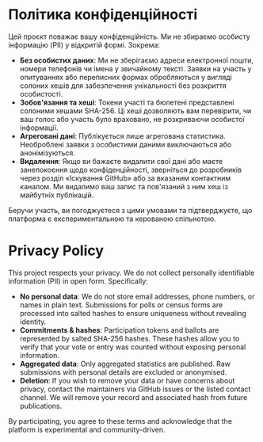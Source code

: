 # Політика конфіденційності

Цей проєкт поважає вашу конфіденційність. Ми не збираємо особисту інформацію (PII) у відкритій формі. Зокрема:

- **Без особистих даних**: Ми не зберігаємо адреси електронної пошти, номери телефонів чи імена у звичайному тексті. Заявки на участь у опитуваннях або переписних формах обробляються у вигляді солоних хешів для забезпечення унікальності без розкриття особистості.
- **Зобов'язання та хеші**: Токени участі та бюлетені представлені солоними хешами SHA-256. Ці хеші дозволяють вам перевірити, чи ваш голос або участь було враховано, не розкриваючи особистої інформації.
- **Агреговані дані**: Публікується лише агрегована статистика. Необроблені заявки з особистими даними виключаються або анонімізуються.
- **Видалення**: Якщо ви бажаєте видалити свої дані або маєте занепокоєння щодо конфіденційності, зверніться до розробників через розділ «Іскування GitHub» або за вказаним контактним каналом. Ми видалимо ваш запис та пов'язаний з ним хеш із майбутніх публікацій.

Беручи участь, ви погоджуєтеся з цими умовами та підтверджуєте, що платформа є експериментальною та керованою спільнотою.

# Privacy Policy

This project respects your privacy. We do not collect personally identifiable information (PII) in open form. Specifically:

- **No personal data**: We do not store email addresses, phone numbers, or names in plain text. Submissions for polls or census forms are processed into salted hashes to ensure uniqueness without revealing identity.
- **Commitments & hashes**: Participation tokens and ballots are represented by salted SHA-256 hashes. These hashes allow you to verify that your vote or entry was counted without exposing personal information.
- **Aggregated data**: Only aggregated statistics are published. Raw submissions with personal details are excluded or anonymised.
- **Deletion**: If you wish to remove your data or have concerns about privacy, contact the maintainers via GitHub issues or the listed contact channel. We will remove your record and associated hash from future publications.

By participating, you agree to these terms and acknowledge that the platform is experimental and community-driven.
